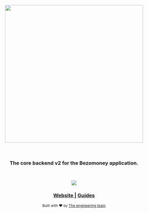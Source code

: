 <div align="center">
  <br />
  <br />
  <img src="https://bezomoney.com/img/bezomoneylogo.svg" width="450px">
</div>

<br />
<br />

<div align="center">
  <h3>
    <strong>
    The core backend v2 for the Bezomoney application.
    </strong>
  </h3>
</div>

<br />

<div align="center">

![][typescript-image]

</div>

<div align="center">
  <h3>
    <a href="https://bezomoney.com">
      Website
    </a>
    <span> | </span>
    <a href="https://www.notion.so/Mono-repository-architecture-f9b414cb7bec46b291f470377edf4c21">
      Guides
    </a>
  </h3>
</div>

<div align="center">
  <sub>Built with ❤︎ by <a href="https://www.notion.so/65981e9741714f139f5a5ac8575b6b33?v=f50241e44fb44902b566389713a36287">The engineering team</a>
</div>

[npm-url]: https://www.npmjs.com/package/@tensei/core "npm"
[typescript-image]: https://img.shields.io/badge/Typescript-294E80.svg?style=for-the-badge&logo=typescript
